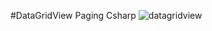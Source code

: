 #DataGridView Paging Csharp
![datagridview](https://user-images.githubusercontent.com/22912941/40280903-90b7dfb6-5c62-11e8-982b-3cbde4bcb30a.gif)
